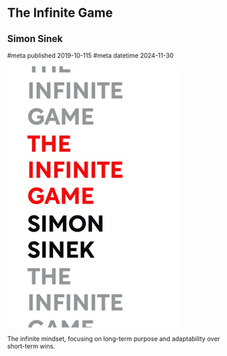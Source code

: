 # The Infinite Game
## Simon Sinek
#meta published 2019-10-115
#meta datetime 2024-11-30

![The Infinite Game](covers/the-infinite-game.jpg)

The infinite mindset, focusing on long-term purpose and adaptability
over short-term wins.

